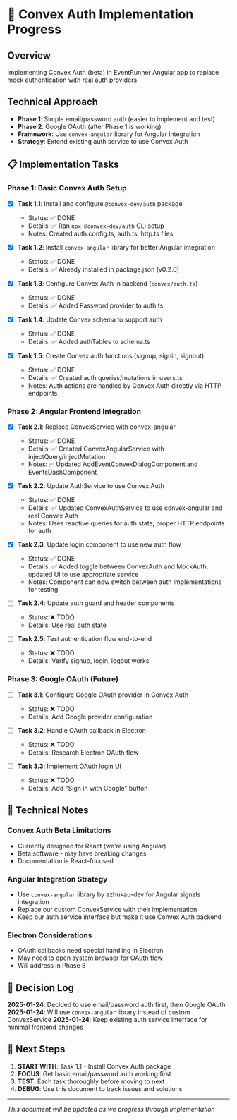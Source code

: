 # 🔐 Convex Auth Implementation Progress

## Overview
Implementing Convex Auth (beta) in EventRunner Angular app to replace mock authentication with real auth providers.

## Technical Approach
- **Phase 1**: Simple email/password auth (easier to implement and test)
- **Phase 2**: Google OAuth (after Phase 1 is working)
- **Framework**: Use `convex-angular` library for Angular integration
- **Strategy**: Extend existing auth service to use Convex Auth

## 📋 Implementation Tasks

### Phase 1: Basic Convex Auth Setup
- [x] **Task 1.1**: Install and configure `@convex-dev/auth` package
  - Status: ✅ DONE
  - Details: ✅ Ran `npx @convex-dev/auth` CLI setup
  - Notes: Created auth.config.ts, auth.ts, http.ts files
  
- [x] **Task 1.2**: Install `convex-angular` library for better Angular integration
  - Status: ✅ DONE  
  - Details: ✅ Already installed in package.json (v0.2.0)

- [x] **Task 1.3**: Configure Convex Auth in backend (`convex/auth.ts`)
  - Status: ✅ DONE
  - Details: ✅ Added Password provider to auth.ts

- [x] **Task 1.4**: Update Convex schema to support auth
  - Status: ✅ DONE
  - Details: ✅ Added authTables to schema.ts

- [x] **Task 1.5**: Create Convex auth functions (signup, signin, signout)
  - Status: ✅ DONE
  - Details: ✅ Created auth queries/mutations in users.ts
  - Notes: Auth actions are handled by Convex Auth directly via HTTP endpoints

### Phase 2: Angular Frontend Integration  
- [x] **Task 2.1**: Replace ConvexService with convex-angular
  - Status: ✅ DONE
  - Details: ✅ Created ConvexAngularService with injectQuery/injectMutation
  - Notes: ✅ Updated AddEventConvexDialogComponent and EventsDashComponent

- [x] **Task 2.2**: Update AuthService to use Convex Auth
  - Status: ✅ DONE
  - Details: ✅ Updated ConvexAuthService to use convex-angular and real Convex Auth
  - Notes: Uses reactive queries for auth state, proper HTTP endpoints for auth

- [x] **Task 2.3**: Update login component to use new auth flow
  - Status: ✅ DONE
  - Details: ✅ Added toggle between ConvexAuth and MockAuth, updated UI to use appropriate service
  - Notes: Component can now switch between auth implementations for testing

- [ ] **Task 2.4**: Update auth guard and header components
  - Status: ❌ TODO
  - Details: Use real auth state

- [ ] **Task 2.5**: Test authentication flow end-to-end
  - Status: ❌ TODO
  - Details: Verify signup, login, logout works

### Phase 3: Google OAuth (Future)
- [ ] **Task 3.1**: Configure Google OAuth provider in Convex Auth
  - Status: ❌ TODO
  - Details: Add Google provider configuration

- [ ] **Task 3.2**: Handle OAuth callback in Electron
  - Status: ❌ TODO  
  - Details: Research Electron OAuth flow

- [ ] **Task 3.3**: Implement OAuth login UI
  - Status: ❌ TODO
  - Details: Add "Sign in with Google" button

## 🔧 Technical Notes

### Convex Auth Beta Limitations
- Currently designed for React (we're using Angular)
- Beta software - may have breaking changes
- Documentation is React-focused

### Angular Integration Strategy
- Use `convex-angular` library by azhukau-dev for Angular signals integration
- Replace our custom ConvexService with their implementation
- Keep our auth service interface but make it use Convex Auth backend

### Electron Considerations  
- OAuth callbacks need special handling in Electron
- May need to open system browser for OAuth flow
- Will address in Phase 3

## 📝 Decision Log

**2025-01-24**: Decided to use email/password auth first, then Google OAuth
**2025-01-24**: Will use `convex-angular` library instead of custom ConvexService
**2025-01-24**: Keep existing auth service interface for minimal frontend changes

## 🚀 Next Steps

1. **START WITH**: Task 1.1 - Install Convex Auth package
2. **FOCUS**: Get basic email/password auth working first
3. **TEST**: Each task thoroughly before moving to next
4. **DEBUG**: Use this document to track issues and solutions

---
*This document will be updated as we progress through implementation*
